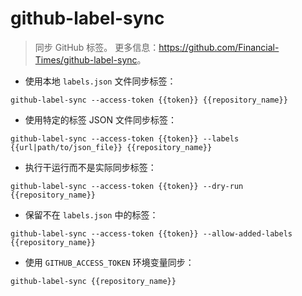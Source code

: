 # github-label-sync

> 同步 GitHub 标签。
> 更多信息：<https://github.com/Financial-Times/github-label-sync>。

- 使用本地 `labels.json` 文件同步标签：

`github-label-sync --access-token {{token}} {{repository_name}}`

- 使用特定的标签 JSON 文件同步标签：

`github-label-sync --access-token {{token}} --labels {{url|path/to/json_file}} {{repository_name}}`

- 执行干运行而不是实际同步标签：

`github-label-sync --access-token {{token}} --dry-run {{repository_name}}`

- 保留不在 `labels.json` 中的标签：

`github-label-sync --access-token {{token}} --allow-added-labels {{repository_name}}`

- 使用 `GITHUB_ACCESS_TOKEN` 环境变量同步：

`github-label-sync {{repository_name}}`